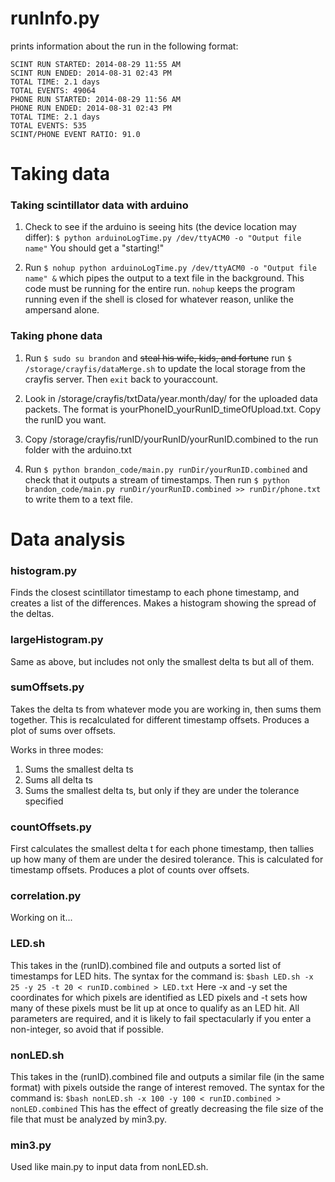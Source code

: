 # runInfo.py

prints information about the run in the following format:

```
SCINT RUN STARTED: 2014-08-29 11:55 AM
SCINT RUN ENDED: 2014-08-31 02:43 PM
TOTAL TIME: 2.1 days
TOTAL EVENTS: 49064 
PHONE RUN STARTED: 2014-08-29 11:56 AM
PHONE RUN ENDED: 2014-08-31 02:43 PM
TOTAL TIME: 2.1 days
TOTAL EVENTS: 535 
SCINT/PHONE EVENT RATIO: 91.0 
```

# Taking data

### Taking scintillator data with arduino

  1) Check to see if the arduino is seeing hits (the device location may differ):
`$ python arduinoLogTime.py /dev/ttyACM0 -o "Output file name"` You should get a "starting!" 

  2) Run `$ nohup python arduinoLogTime.py /dev/ttyACM0 -o "Output file name" &` which pipes the output to a text file in the background. This code must be running for the entire run. `nohup` keeps the program running even if the shell is closed for whatever reason, unlike the ampersand alone.

### Taking phone data

  1) Run `$ sudo su brandon` and ~~steal his wife, kids, and fortune~~ run `$ /storage/crayfis/dataMerge.sh` to update the local storage from the crayfis server. Then `exit` back to youraccount.

  2) Look in /storage/crayfis/txtData/year.month/day/ for the uploaded data packets. The format is yourPhoneID_yourRunID_timeOfUpload.txt. Copy the runID you want.

  3) Copy /storage/crayfis/runID/yourRunID/yourRunID.combined to the run folder with the arduino.txt

  4) Run `$ python brandon_code/main.py runDir/yourRunID.combined` and check that it outputs a stream of timestamps. Then run `$ python brandon_code/main.py runDir/yourRunID.combined >> runDir/phone.txt` to write them to a text file.

# Data analysis

### histogram.py

Finds the closest scintillator timestamp to each phone timestamp, and creates a list of the differences. Makes a histogram showing the spread of the deltas.

### largeHistogram.py

Same as above, but includes not only the smallest delta ts but all of them.

### sumOffsets.py

Takes the delta ts from whatever mode you are working in, then sums them together. This is recalculated for different timestamp offsets. Produces a plot of sums over offsets.

Works in three modes:  
  1. Sums the smallest delta ts  
  2. Sums all delta ts  
  3. Sums the smallest delta ts, but only if they are under the tolerance specified  

### countOffsets.py

First calculates the smallest delta t for each phone timestamp, then tallies up how many of them are under the desired tolerance. This is calculated for timestamp offsets. Produces a plot of counts over offsets.

### correlation.py

Working on it...

### LED.sh

This takes in the (runID).combined file and outputs a sorted list of timestamps for LED hits. The syntax for the command is:
`$bash LED.sh -x 25 -y 25 -t 20 < runID.combined > LED.txt`
Here -x and -y set the coordinates for which pixels are identified as LED pixels and -t sets how many of these pixels must be lit up at once to qualify as an LED hit. All parameters are required, and it is likely to fail spectacularly if you enter a non-integer, so avoid that if possible.

### nonLED.sh

This takes in the (runID).combined file and outputs a similar file (in the same format) with pixels outside the range of interest removed. The syntax for the command is:
`$bash nonLED.sh -x 100 -y 100 < runID.combined > nonLED.combined`
This has the effect of greatly decreasing the file size of the file that must be analyzed by min3.py.

### min3.py

Used like main.py to input data from nonLED.sh.
